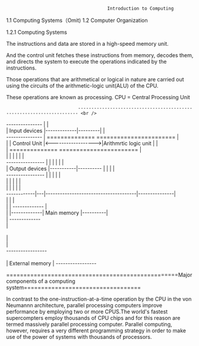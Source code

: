                                           Introduction to Computing
1.1 Computing Systems（Omit)
1.2 Computer Organization

1.2.1 Computing Systems
 
The instructions and data are stored in a high-speed memory unit.

And the control unit fetches these instructions from memory, decodes them, 
and directs the system to execute the operations indicated by the instructions.

Those operations that are arithmetical or logical in nature are carried out using 
the circuits of the arithmetic-logic unit(ALU) of the CPU.

These operations are known as processing.
                                                CPU = Central Processing Unit
                                           
                               ---------------------------------------------------------------------- <br />
 ---------------              |                                                                      |<br />
| Input devices |-------------|---------|                                                            |<br />
 ---------------              |    ==============                     =======================        |<br />
                              |   | Control Unit |<------------------>|Arithmrtic logic unit |       |<br />
                              |    ==============                     =======================        |<br />
                              |         | |   |                                      |               |<br />
  ----------------            |         | |   |                                      |               |<br />
 | Output devices |-----------|---------- |   |                                      |               |<br />
  ----------------            |           |   |                                      |               |<br />
                              |           |   |                                      |               |<br />
                              |           |   |                                      |               |<br />
                              ------------|---|--------------------------------------|---------------|<br />
                                          |   |                                      |                <br />
                                          |   |              -------------           |                <br /> 
                                          |   |-------------| Main memory |----------|                <br />
                                          |                  -------------                            <br />
                                          |                                                           <br />  
                                          |                                                           <br />
                                          |                                                           <br />
                                -----------------                                                     <br />  
                               | External memory |
                                -----------------
                                          
==================================================Major components of a computing system==================================

In contrast to the one-instruction-at-a-time operation by the CPU in the von Neumannn architecture, parallel processing computers improve
performance by employing two or more CPUS.The world's fastest supercompters employ thousands of CPU chips and for this reason are termed 
massively parallel processing computer.
Parallel computing, however, requires a very different programming strategy in order to make use of the power of systems with thousands of
processors.







